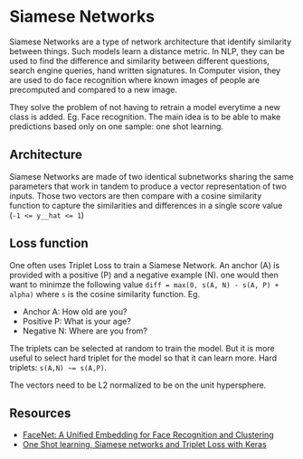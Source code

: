# Siamese Networks

Siamese Networks are a type of network architecture that identify similarity between things. Such models learn a distance metric.
In NLP, they can be used to find the difference and similarity between different questions, search engine queries, hand written signatures.
In Computer vision, they are used to do face recognition where known images of people are precomputed and compared to a new image.

They solve the problem of not having to retrain a model everytime a new class is added. Eg. Face recognition. The main idea is to be able to make predictions based only on one sample: one shot learning.

## Architecture

Siamese Networks are made of two identical subnetworks sharing the same parameters that work in tandem to produce a vector representation of two inputs. Those two vectors are then compare with a cosine similarity function to capture the similarities and differences in a single score value (`-1 <= y__hat <= 1`)

## Loss function

One often uses Triplet Loss to train a Siamese Network. An anchor (A) is provided with a positive (P) and a negative example (N). one would then want to minimze the following value `diff = max(0, s(A, N) - s(A, P) + alpha)` where `s` is the cosine similarity function.
Eg.
* Anchor A: How old are you?
* Positive P: What is your age?
* Negative N: Where are you from?

The triplets can be selected at random to train the model. But it is more useful to select hard triplet for the model so that it can learn more. Hard triplets: `s(A,N) ~= s(A,P)`.

The vectors need to be L2 normalized to be on the unit hypersphere.

## Resources

* [FaceNet: A Unified Embedding for Face Recognition and Clustering](https://arxiv.org/abs/1503.03832)
* [One Shot learning, Siamese networks and Triplet Loss with Keras](https://medium.com/@crimy/one-shot-learning-siamese-networks-and-triplet-loss-with-keras-2885ed022352)
